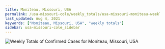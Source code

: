 ```yaml
---
title: Moniteau, Missouri, USA
permalink: /usa-missouri-cole/weekly_totals/usa-missouri-moniteau-weekly_totals.html
last_updated: Aug 4, 2021
keywords: ["Moniteau, Missouri, USA", "weekly totals"]
sidebar: usa-missouri-cole_sidebar
---
```


![Weekly Totals of Confirmed Cases for Moniteau, Missouri, USA](/covid_tracker/images/graphs/usa-missouri-moniteau-weekly_totals_graph.png)
